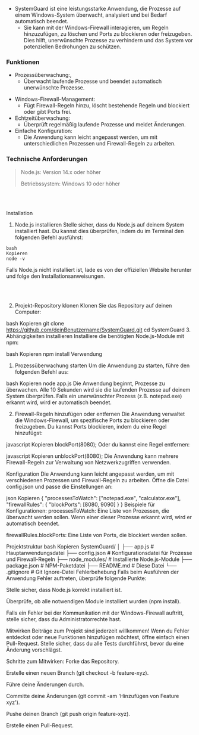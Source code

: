 - SystemGuard ist eine leistungsstarke Anwendung, die Prozesse auf einem Windows-System überwacht, analysiert und bei Bedarf automatisch beendet.
  - Sie kann mit der Windows-Firewall interagieren, um Regeln hinzuzufügen, zu löschen und Ports zu blockieren oder freizugeben. Dies hilft, unerwünschte Prozesse zu verhindern und das System vor potenziellen Bedrohungen zu schützen.


### Funktionen
- Prozessüberwachung:,
  - Überwacht laufende Prozesse und beendet automatisch unerwünschte Prozesse. <p>
- Windows-Firewall-Management:
  - Fügt Firewall-Regeln hinzu, löscht bestehende Regeln und blockiert oder gibt Ports frei.
- Echtzeitüberwachung:
  - Überprüft regelmäßig laufende Prozesse und meldet Änderungen.
- Einfache Konfiguration:
  - Die Anwendung kann leicht angepasst werden, um mit unterschiedlichen Prozessen und Firewall-Regeln zu arbeiten.


### Technische Anforderungen
> Node.js: Version 14.x oder höher <p>
> Betriebssystem: Windows 10 oder höher

<br><br>

Installation
1. Node.js installieren
Stelle sicher, dass du Node.js auf deinem System installiert hast. Du kannst dies überprüfen, indem du im Terminal den folgenden Befehl ausführst:

```yarn
bash
Kopieren
node -v
```
Falls Node.js nicht installiert ist, lade es von der offiziellen Website herunter und folge den Installationsanweisungen.

<br><br>

2. Projekt-Repository klonen
Klonen Sie das Repository auf deinen Computer:

bash
Kopieren
git clone https://github.com/deinBenutzername/SystemGuard.git
cd SystemGuard
3. Abhängigkeiten installieren
Installiere die benötigten Node.js-Module mit npm:

bash
Kopieren
npm install
Verwendung
1. Prozessüberwachung starten
Um die Anwendung zu starten, führe den folgenden Befehl aus:

bash
Kopieren
node app.js
Die Anwendung beginnt, Prozesse zu überwachen. Alle 10 Sekunden wird sie die laufenden Prozesse auf deinem System überprüfen. Falls ein unerwünschter Prozess (z.B. notepad.exe) erkannt wird, wird er automatisch beendet.

2. Firewall-Regeln hinzufügen oder entfernen
Die Anwendung verwaltet die Windows-Firewall, um spezifische Ports zu blockieren oder freizugeben. Du kannst Ports blockieren, indem du eine Regel hinzufügst:

javascript
Kopieren
blockPort(8080);
Oder du kannst eine Regel entfernen:

javascript
Kopieren
unblockPort(8080);
Die Anwendung kann mehrere Firewall-Regeln zur Verwaltung von Netzwerkzugriffen verwenden.

Konfiguration
Die Anwendung kann leicht angepasst werden, um mit verschiedenen Prozessen und Firewall-Regeln zu arbeiten. Öffne die Datei config.json und passe die Einstellungen an:

json
Kopieren
{
  "processesToWatch": ["notepad.exe", "calculator.exe"],
  "firewallRules": {
    "blockPorts": [8080, 9090]
  }
}
Beispiele für Konfigurationen:
processesToWatch: Eine Liste von Prozessen, die überwacht werden sollen. Wenn einer dieser Prozesse erkannt wird, wird er automatisch beendet.

firewallRules.blockPorts: Eine Liste von Ports, die blockiert werden sollen.

Projektstruktur
bash
Kopieren
SystemGuard/
│
├── app.js                 # Hauptanwendungsdatei
├── config.json            # Konfigurationsdatei für Prozesse und Firewall-Regeln
├── node_modules/          # Installierte Node.js-Module
├── package.json           # NPM-Paketdatei
├── README.md              # Diese Datei
└── .gitignore             # Git Ignore-Datei
Fehlerbehebung
Falls beim Ausführen der Anwendung Fehler auftreten, überprüfe folgende Punkte:

Stelle sicher, dass Node.js korrekt installiert ist.

Überprüfe, ob alle notwendigen Module installiert wurden (npm install).

Falls ein Fehler bei der Kommunikation mit der Windows-Firewall auftritt, stelle sicher, dass du Administratorrechte hast.

Mitwirken
Beiträge zum Projekt sind jederzeit willkommen! Wenn du Fehler entdeckst oder neue Funktionen hinzufügen möchtest, öffne einfach einen Pull-Request. Stelle sicher, dass du alle Tests durchführst, bevor du eine Änderung vorschlägst.

Schritte zum Mitwirken:
Forke das Repository.

Erstelle einen neuen Branch (git checkout -b feature-xyz).

Führe deine Änderungen durch.

Committe deine Änderungen (git commit -am 'Hinzufügen von Feature xyz').

Pushe deinen Branch (git push origin feature-xyz).

Erstelle einen Pull-Request.
